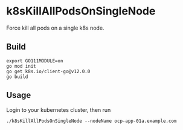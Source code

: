 # k8sKillAllPodsOnSingleNode
Force kill all pods on a single k8s node.

## Build
```/bin/bash
export GO111MODULE=on
go mod init
go get k8s.io/client-go@v12.0.0
go build
```

## Usage
Login to your kubernetes cluster, then run
```/bin/bash
./k8sKillAllPodsOnSingleNode --nodeName ocp-app-01a.example.com
```

